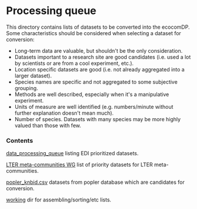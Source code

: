 # Processing queue

This directory contains lists of datasets to be converted into the ecocomDP. Some characteristics should be considered when selecting a dataset for conversion:

* Long-term data are valuable, but shouldn't be the only consideration.
* Datasets important to a research site are good candidates (i.e. used a lot by scientists or are from a cool experiment, etc.).
* Location specific datasets are good (i.e. not already aggregated into a larger dataset).
* Species names are specific and not aggregated to some subjective grouping.
* Methods are well described, especially when it's a manipulative experiment.
* Units of measure are well identified (e.g. numbers/minute without further explanation doesn't mean much).
* Number of species. Datasets with many species may be more highly valued than those with few.

### Contents

[data_processing_queue](https://github.com/EDIorg/ecocomDP/blob/master/documentation/processing_queue/data_processing_queue.csv) listing EDI prioritized datasets.

[LTER meta-communities WG](https://docs.google.com/spreadsheets/d/14cWgO-oIdR-F8Rr6lwAo_SXAYAmUumcC332k9sdCN8k/edit#gid=0) list of priority datasets for LTER meta-communities.

[popler_knbid.csv](https://github.com/EDIorg/ecocomDP/blob/master/documentation/processing_queue/popler_knbid.csv) datasets from popler database which are candidates for conversion. 

[working](https://github.com/EDIorg/ecocomDP/blob/master/documentation/processing_queue/working) dir for assembling/sorting/etc lists.
